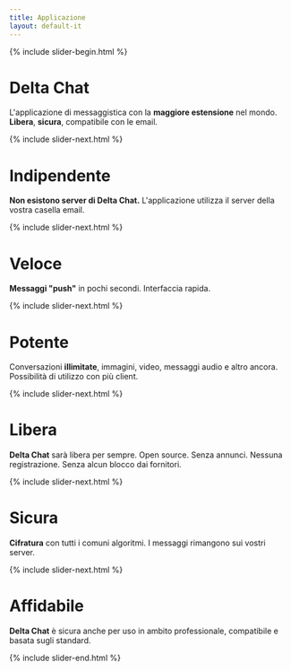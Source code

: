 ```yaml
---
title: Applicazione
layout: default-it
---
```



{% include slider-begin.html %}

# Delta Chat
L'applicazione di messaggistica con la **maggiore estensione** nel mondo. **Libera**, **sicura**, compatibile con le email.

{% include slider-next.html %}

# Indipendente
**Non esistono server di Delta Chat.** L'applicazione utilizza il server della vostra casella email.

{% include slider-next.html %}

# Veloce
**Messaggi "push"** in pochi secondi.
Interfaccia rapida.

{% include slider-next.html %}

# Potente
Conversazioni **illimitate**, immagini, video, messaggi audio e altro ancora. Possibilità di utilizzo con più client.

{% include slider-next.html %}

# Libera
**Delta Chat** sarà libera per sempre. Open source. Senza annunci. Nessuna registrazione. Senza alcun blocco dai fornitori.

{% include slider-next.html %}

# Sicura
**Cifratura** con tutti i comuni algoritmi. I messaggi rimangono sui vostri server.

{% include slider-next.html %}

# Affidabile
**Delta Chat** è sicura anche per uso in ambito professionale, compatibile e basata sugli standard.

{% include slider-end.html %}



